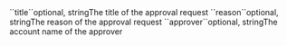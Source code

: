 <tr><td>``title``</td><td>optional, string</td><td>The title of the approval request</td><td></td><td></td></tr>
<tr><td>``reason``</td><td>optional, string</td><td>The reason of the approval request</td><td></td><td></td></tr>
<tr><td>``approver``</td><td>optional, string</td><td>The account name of the approver</td><td></td><td></td></tr>
